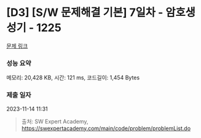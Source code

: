 # [D3] [S/W 문제해결 기본] 7일차 - 암호생성기 - 1225 

[문제 링크](https://swexpertacademy.com/main/code/problem/problemDetail.do?contestProbId=AV14uWl6AF0CFAYD) 

### 성능 요약

메모리: 20,428 KB, 시간: 121 ms, 코드길이: 1,454 Bytes

### 제출 일자

2023-11-14 11:31



> 출처: SW Expert Academy, https://swexpertacademy.com/main/code/problem/problemList.do